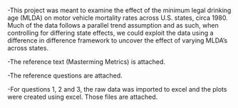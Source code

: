 -This project was meant to examine the effect of the minimum legal drinking age (MLDA) on motor vehicle mortality rates across U.S. states, circa 1980. Much of the data follows a parallel trend assumption and as such, when controlling for differing state effects, we could exploit the data using a difference in difference framework to uncover the effect of varying MLDA’s across states.

-The reference text (Masterming Metrics) is attached.

-The reference questions are attached.

-For questions 1, 2 and 3, the raw data was imported to excel and the plots were created using excel. Those files are attached.
